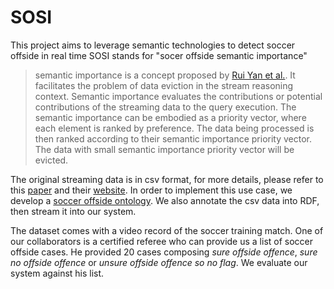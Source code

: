 # SOSI
This project aims to leverage semantic technologies to detect soccer offside in real time
SOSI stands for "socer offside semantic importance"
> semantic importance is a concept proposed by [Rui Yan et al.](http://events.linkeddata.org/ldow2016/papers/LDOW2016_paper_13.pdf).
It facilitates the problem of data eviction in the stream reasoning context. Semantic importance evaluates the contributions or potential contributions of the streaming data to the query execution. The semantic importance can be embodied as a priority vector, where each element is ranked by preference. The data being processed is then ranked according to their semantic importance priority vector. The data with small semantic importance priority vector will be evicted. 

The original streaming data is in csv format, for more details, please refer to this [paper](http://delivery.acm.org/10.1145/2490000/2488283/p289-mutschler.pdf?ip=128.113.243.82&id=2488283&acc=ACTIVE%20SERVICE&key=7777116298C9657D%2EAF047EA360787914%2E4D4702B0C3E38B35%2E4D4702B0C3E38B35&CFID=617127925&CFTOKEN=68145667&__acm__=1463579274_640ab246f722c5d02658a5f11df48ab3) and their [website](http://www.orgs.ttu.edu/debs2013/index.php?goto=cfchallengedetails). In order to implement this use case, we develop a [soccer offside ontology](https://tw.rpi.edu/web/Courses/Ontologies/2016/projects/soccer/ontology#onto). We also annotate the csv data into RDF, then stream it into our system.

The dataset comes with a video record of the soccer training match. One of our collaborators is a certified referee who can provide us a list of soccer offside cases. He provided 20 cases composing *sure offside offence*, *sure no offside offence* or *unsure offside offence so no flag*. We evaluate our system against his list.
